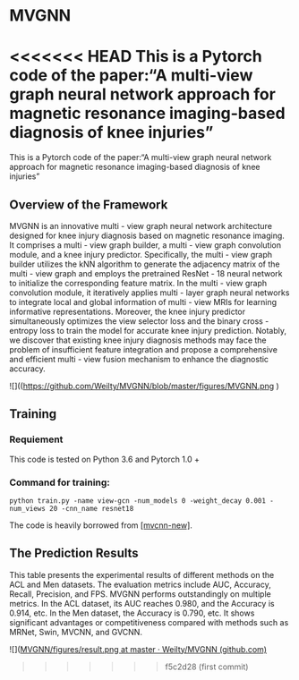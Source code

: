 # MVGNN
<<<<<<< HEAD
This is a Pytorch code of the paper:“A multi-view graph neural network approach for magnetic resonance imaging-based diagnosis of knee injuries”
=======

This is a Pytorch code of the paper:“A multi-view graph neural network approach for magnetic resonance imaging-based diagnosis of knee injuries”

## Overview of the Framework

MVGNN is an innovative multi - view graph neural network architecture designed for knee injury diagnosis based on magnetic resonance imaging. It comprises a multi - view graph builder, a multi - view graph convolution module, and a knee injury predictor. Specifically, the multi - view graph builder utilizes the kNN algorithm to generate the adjacency matrix of the multi - view graph and employs the pretrained ResNet - 18 neural network to initialize the corresponding feature matrix. In the multi - view graph convolution module, it iteratively applies multi - layer graph neural networks to integrate local and global information of multi - view MRIs for learning informative representations. Moreover, the knee injury predictor simultaneously optimizes the view selector loss and the binary cross - entropy loss to train the model for accurate knee injury prediction. Notably, we discover that existing knee injury diagnosis methods may face the problem of insufficient feature integration and propose a comprehensive and efficient multi - view fusion mechanism to enhance the diagnostic accuracy. 

![]((https://github.com/Weilty/MVGNN/blob/master/figures/MVGNN.png )

## Training

### Requiement

This code is tested on Python 3.6 and Pytorch 1.0 + 

### Command for training:

`python train.py -name view-gcn -num_models 0 -weight_decay 0.001 -num_views 20 -cnn_name resnet18`

The code is heavily borrowed from [[mvcnn-new]](https://github.com/jongchyisu/mvcnn_pytorch).

## The Prediction Results 

This table presents the experimental results of different methods on the ACL and Men datasets. The evaluation metrics include AUC, Accuracy, Recall, Precision, and FPS. MVGNN performs outstandingly on multiple metrics. In the ACL dataset, its AUC reaches 0.980, and the Accuracy is 0.914, etc. In the Men dataset, the Accuracy is 0.790, etc. It shows significant advantages or competitiveness compared with methods such as MRNet, Swin, MVCNN, and GVCNN. 

![]([MVGNN/figures/result.png at master · Weilty/MVGNN (github.com)](https://github.com/Weilty/MVGNN/blob/master/figures/result.png) 

>>>>>>> f5c2d28 (first commit)
